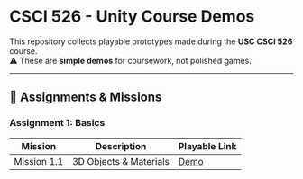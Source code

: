 # CSCI 526 - Unity Course Demos

This repository collects playable prototypes made during the **USC CSCI 526** course.  
⚠️ These are **simple demos** for coursework, not polished games.

---

## 📂 Assignments & Missions

### Assignment 1: Basics

| Mission | Description | Playable Link |
|---------|-------------|---------------|
| Mission 1.1 | 3D Objects & Materials | [Demo]() |
